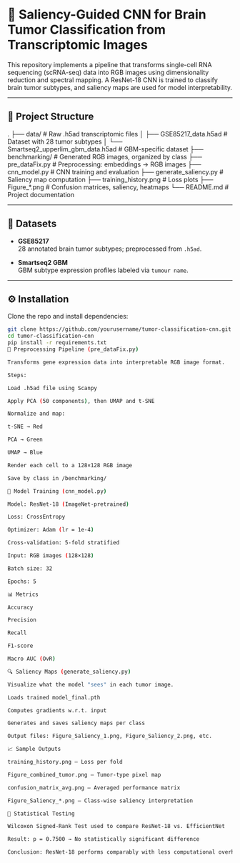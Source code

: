 # 🧠 Saliency-Guided CNN for Brain Tumor Classification from Transcriptomic Images

This repository implements a pipeline that transforms single-cell RNA sequencing (scRNA-seq) data into RGB images using dimensionality reduction and spectral mapping. A ResNet-18 CNN is trained to classify brain tumor subtypes, and saliency maps are used for model interpretability.

---

## 📂 Project Structure

.
├── data/ # Raw .h5ad transcriptomic files
│ ├── GSE85217_data.h5ad # Dataset with 28 tumor subtypes
│ └── Smartseq2_upperlim_gbm_data.h5ad # GBM-specific dataset
├── benchmarking/ # Generated RGB images, organized by class
├── pre_dataFix.py # Preprocessing: embeddings → RGB images
├── cnn_model.py # CNN training and evaluation
├── generate_saliency.py # Saliency map computation
├── training_history.png # Loss plots
├── Figure_*.png # Confusion matrices, saliency, heatmaps
└── README.md # Project documentation


---

## 🧬 Datasets

- **GSE85217**  
  28 annotated brain tumor subtypes; preprocessed from `.h5ad`.

- **Smartseq2 GBM**  
  GBM subtype expression profiles labeled via `tumour name`.

---

## ⚙️ Installation

Clone the repo and install dependencies:

```bash
git clone https://github.com/yourusername/tumor-classification-cnn.git
cd tumor-classification-cnn
pip install -r requirements.txt
🔄 Preprocessing Pipeline (pre_dataFix.py)

Transforms gene expression data into interpretable RGB image format.

Steps:

Load .h5ad file using Scanpy

Apply PCA (50 components), then UMAP and t-SNE

Normalize and map:

t-SNE → Red

PCA → Green

UMAP → Blue

Render each cell to a 128×128 RGB image

Save by class in /benchmarking/

🧠 Model Training (cnn_model.py)

Model: ResNet-18 (ImageNet-pretrained)

Loss: CrossEntropy

Optimizer: Adam (lr = 1e-4)

Cross-validation: 5-fold stratified

Input: RGB images (128×128)

Batch size: 32

Epochs: 5

📊 Metrics

Accuracy

Precision

Recall

F1-score

Macro AUC (OvR)

🔍 Saliency Maps (generate_saliency.py)

Visualize what the model "sees" in each tumor image.

Loads trained model_final.pth

Computes gradients w.r.t. input

Generates and saves saliency maps per class

Output files: Figure_Saliency_1.png, Figure_Saliency_2.png, etc.

📈 Sample Outputs

training_history.png – Loss per fold

Figure_combined_tumor.png – Tumor-type pixel map

confusion_matrix_avg.png – Averaged performance matrix

Figure_Saliency_*.png – Class-wise saliency interpretation

🧪 Statistical Testing

Wilcoxon Signed-Rank Test used to compare ResNet-18 vs. EfficientNet

Result: p = 0.7500 → No statistically significant difference

Conclusion: ResNet-18 performs comparably with less computational overhead
